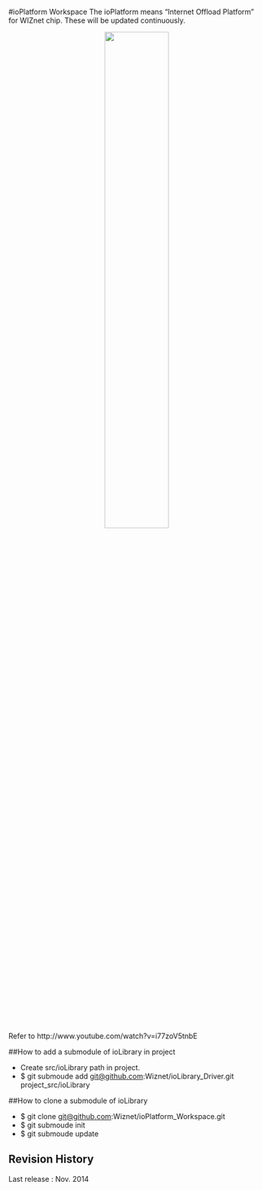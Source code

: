 #ioPlatform Workspace
The ioPlatform means “Internet Offload Platform” for WIZnet chip. These will be updated continuously.

<!-- FRDM-KL25Z+WIZ550io pic -->
<p align="center">
  <img width="50%" src="http://developer.mbed.org/media/uploads/bingdo/kl25z-wiz550io_image.jpg" />
</p>
Refer to http://www.youtube.com/watch?v=i77zoV5tnbE

##How to add a submodule of ioLibrary in project
- Create src/ioLibrary path in project.
- $ git submoude add git@github.com:Wiznet/ioLibrary_Driver.git project_src/ioLibrary

##How to clone a submodule of ioLibrary
- $ git clone git@github.com:Wiznet/ioPlatform_Workspace.git
- $ git submoude init
- $ git submoude update

## Revision History
Last release : Nov. 2014
